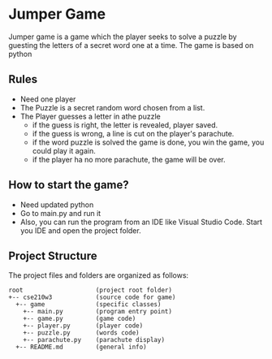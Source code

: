 # Jumper Game
Jumper game is a game which the player seeks to solve a puzzle by guesting the letters of a secret word one at a time. The game is based on python <This is a learning project>

## Rules
- Need one player
- The Puzzle is a secret random word chosen from a list.
- The Player guesses a letter in athe puzzle
  - if the guess is right, the letter is revealed, player saved.
  - if the guess is wrong, a line is cut on the player's parachute.
  - if the word puzzle is solved the game is done, you win the game, you could play it again.
  - if the player ha no more parachute, the game will be over.

## How to start the game?
- Need updated python
- Go to main.py and run it
- Also, you can run the program from an IDE like Visual Studio Code. Start you IDE and open the project folder.

## Project Structure
The project files and folders are organized as follows:
```
root                    (project root folder)
+-- cse210w3            (source code for game)
  +-- game              (specific classes)
    +-- main.py         (program entry point)
    +-- game.py         (game code)
    +-- player.py       (player code)
    +-- puzzle.py       (words code)
    +-- parachute.py    (parachute display)
  +-- README.md         (general info)

